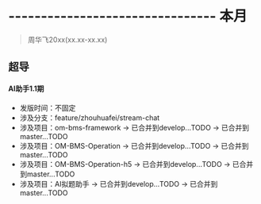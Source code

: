# -------------------------------- 本月
> 周华飞20xx(xx.xx-xx.xx)
## 超导
#### AI助手1.1期
* 发版时间：不固定
* 涉及分支：feature/zhouhuafei/stream-chat
* 涉及项目：om-bms-framework -> 已合并到develop...TODO -> 已合并到master...TODO
* 涉及项目：OM-BMS-Operation -> 已合并到develop...TODO -> 已合并到master...TODO
* 涉及项目：OM-BMS-Operation-h5 -> 已合并到develop...TODO -> 已合并到master...TODO
* 涉及项目：AI拟题助手 -> 已合并到develop...TODO -> 已合并到master...TODO
